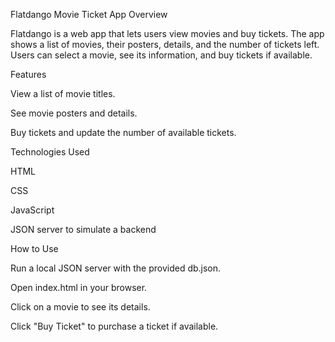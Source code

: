 Flatdango Movie Ticket App
Overview

Flatdango is a web app that lets users view movies and buy tickets. The app shows a list of movies, their posters, details, and the number of tickets left. Users can select a movie, see its information, and buy tickets if available.

Features

View a list of movie titles.

See movie posters and details.

Buy tickets and update the number of available tickets.

Technologies Used

HTML

CSS

JavaScript

JSON server to simulate a backend

How to Use

Run a local JSON server with the provided db.json.

Open index.html in your browser.

Click on a movie to see its details.

Click "Buy Ticket" to purchase a ticket if available.
